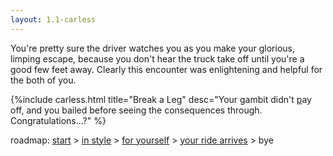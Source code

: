 ```yaml
---
layout: 1.1-carless
---
```

You're pretty sure the driver watches you as you make your glorious, limping escape, because you don't hear the truck take off until you're a good few feet away. Clearly this encounter was enlightening and helpful for the both of you.

{%include carless.html
	title="Break a Leg"
	desc="Your gambit didn't <u>p</u>ay off, and you bailed before seeing the consequences through. Congratulations...?"
%}

<nav class="wrap" id="end">
	<p>roadmap: <a href="{%include url.html%}/carless/go">start</a> > <a href="{%include url.html%}/carless/1a">in style</a> > <a href="{%include url.html%}/carless/1a2">for yourself</a> > <a href="{%include url.html%}/carless/1a2b-go">your ride arrives</a> > bye</p>
</nav>